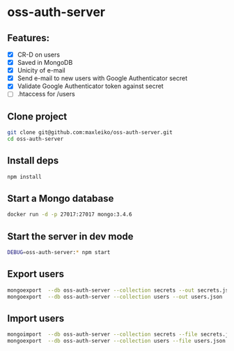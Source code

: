 oss-auth-server
===

## Features:
 - [x] CR-D on users
 - [x] Saved in MongoDB
 - [x] Unicity of e-mail
 - [x] Send e-mail to new users with Google Authenticator secret
 - [x] Validate Google Authenticator token against secret
 - [ ] .htaccess for /users

## Clone project
```sh
git clone git@github.com:maxleiko/oss-auth-server.git
cd oss-auth-server
```

## Install deps
```sh
npm install
```

## Start a Mongo database
```sh
docker run -d -p 27017:27017 mongo:3.4.6
```

## Start the server in dev mode
```sh
DEBUG=oss-auth-server:* npm start
```


## Export users
```sh
mongoexport  --db oss-auth-server --collection secrets --out secrets.json
mongoexport  --db oss-auth-server --collection users --out users.json
```


## Import users
```sh
mongoimport  --db oss-auth-server --collection secrets --file secrets.json
mongoexport  --db oss-auth-server --collection users --file users.json
```


